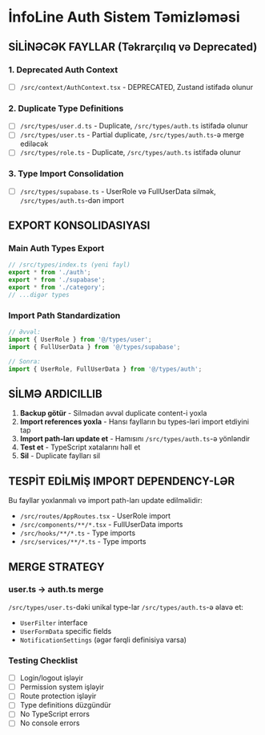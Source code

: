 # İnfoLine Auth Sistem Təmizləməsi

## SİLİNƏCƏK FAYLLAR (Təkrarçılıq və Deprecated)

### 1. Deprecated Auth Context
- [ ] `/src/context/AuthContext.tsx` - DEPRECATED, Zustand istifadə olunur

### 2. Duplicate Type Definitions 
- [ ] `/src/types/user.d.ts` - Duplicate, `/src/types/auth.ts` istifadə olunur
- [ ] `/src/types/user.ts` - Partial duplicate, `/src/types/auth.ts`-ə merge ediləcək
- [ ] `/src/types/role.ts` - Duplicate, `/src/types/auth.ts` istifadə olunur

### 3. Type Import Consolidation
- [ ] `/src/types/supabase.ts` - UserRole və FullUserData silmək, `/src/types/auth.ts`-dən import

## EXPORT KONSOLIDASIYASI

### Main Auth Types Export
```typescript
// /src/types/index.ts (yeni fayl)
export * from './auth';
export * from './supabase';
export * from './category';
// ...digər types
```

### Import Path Standardization
```typescript
// Əvvəl:
import { UserRole } from '@/types/user';
import { FullUserData } from '@/types/supabase';

// Sonra:
import { UserRole, FullUserData } from '@/types/auth';
```

## SİLMƏ ARDICILLIB

1. **Backup götür** - Silmədən əvvəl duplicate content-i yoxla
2. **Import references yoxla** - Hansı faylların bu types-ləri import etdiyini tap
3. **Import path-ları update et** - Hamısını `/src/types/auth.ts`-ə yönləndir  
4. **Test et** - TypeScript xətalarını həll et
5. **Sil** - Duplicate faylları sil

## TESPİT EDİLMİŞ IMPORT DEPENDENCY-LƏR

Bu fayllar yoxlanmalı və import path-ları update edilməlidir:
- `/src/routes/AppRoutes.tsx` - UserRole import
- `/src/components/**/*.tsx` - FullUserData imports
- `/src/hooks/**/*.ts` - Type imports  
- `/src/services/**/*.ts` - Type imports

## MERGE STRATEGY

### user.ts -> auth.ts merge
`/src/types/user.ts`-dəki unikal type-lar `/src/types/auth.ts`-ə əlavə et:
- `UserFilter` interface
- `UserFormData` specific fields
- `NotificationSettings` (əgər fərqli definisiya varsa)

### Testing Checklist
- [ ] Login/logout işləyir
- [ ] Permission system işləyir  
- [ ] Route protection işləyir
- [ ] Type definitions düzgündür
- [ ] No TypeScript errors
- [ ] No console errors
